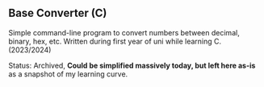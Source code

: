 ## Base Converter (C)

Simple command-line program to convert numbers between decimal, binary, hex, etc. Written during first year of uni while learning C. (2023/2024)

Status: Archived, **Could be simplified massively today, but left here as-is** as a snapshot of my learning curve.
